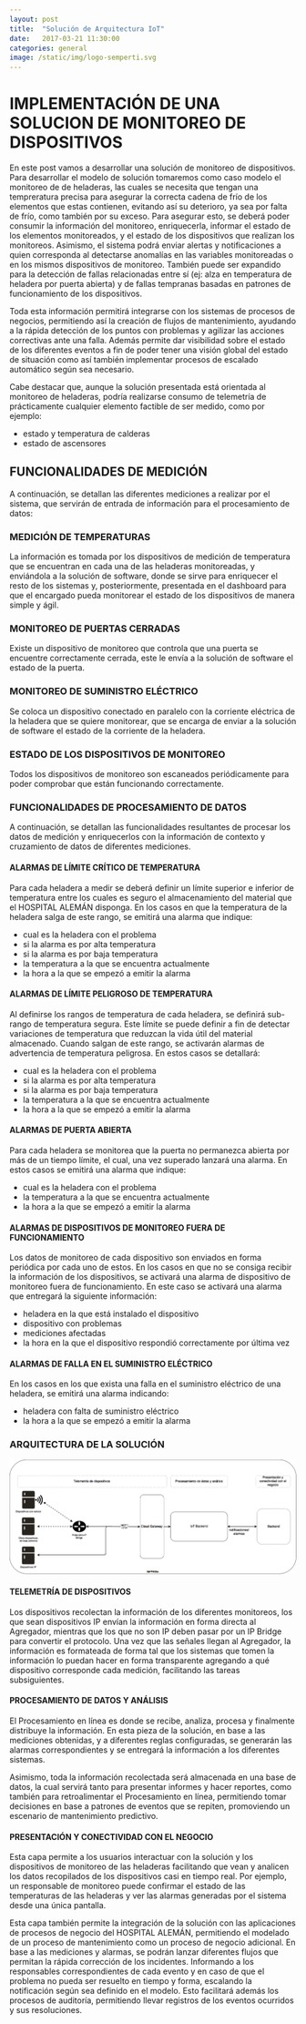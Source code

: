 ```yaml
---
layout: post
title:  "Solución de Arquitectura IoT"
date:   2017-03-21 11:30:00
categories: general
image: /static/img/logo-semperti.svg
---
```

# IMPLEMENTACIÓN DE UNA SOLUCION DE MONITOREO DE DISPOSITIVOS
En este post vamos a desarrollar una solución de monitoreo de dispositivos. Para desarrollar el modelo de solución tomaremos como caso modelo el monitoreo de de heladeras, las cuales se necesita que tengan una tempreratura precisa para asegurar la correcta cadena de frío de los elementos que estas contienen, evitando así su deterioro, ya sea por falta de frío, como también por su exceso. Para asegurar esto, se deberá poder consumir la información del monitoreo, enriquecerla, informar el estado de los elementos monitoreados, y el estado de los dispositivos que realizan los monitoreos. Asimismo, el sistema podrá enviar alertas y notificaciones a quien corresponda al detectarse anomalías en las variables monitoreadas o en los mismos dispositivos de monitoreo. También puede ser expandido para la detección de fallas relacionadas entre sí (ej: alza en temperatura de heladera por puerta abierta) y de fallas tempranas basadas en patrones de funcionamiento de los dispositivos.

Toda esta información permitirá integrarse con los sistemas de procesos de negocios, permitiendo así la creación de flujos de mantenimiento, ayudando a la rápida detección de los puntos con problemas y agilizar las acciones correctivas ante una falla.
Además permite dar visibilidad sobre el estado de los diferentes eventos a fin de poder tener una visión global del estado de situación como así también implementar procesos de escalado automático según sea necesario. 

Cabe destacar que, aunque la solución presentada está orientada al monitoreo de heladeras, podría realizarse consumo de telemetría de prácticamente cualquier elemento factible de ser medido, como por ejemplo:
* estado y temperatura de calderas
* estado de ascensores

## FUNCIONALIDADES DE MEDICIÓN

A continuación, se detallan las diferentes mediciones a realizar por el sistema, que servirán de entrada de información para el procesamiento de datos:

### MEDICIÓN DE TEMPERATURAS
La información es tomada por los dispositivos de medición de temperatura que se encuentran en cada una de las heladeras monitoreadas, y enviándola a la solución de software, donde se sirve para enriquecer el resto de los sistemas y, posteriormente, presentada en el dashboard para que el encargado pueda monitorear el estado de los dispositivos de manera simple y ágil.
### MONITOREO DE PUERTAS CERRADAS
Existe un dispositivo de monitoreo que controla que una puerta se encuentre correctamente cerrada, este le envía a la solución de software el estado de la puerta.
### MONITOREO DE SUMINISTRO ELÉCTRICO
Se coloca un dispositivo conectado en paralelo con la corriente eléctrica de la heladera que se quiere monitorear, que se encarga de enviar a la solución de software el estado de la corriente de la heladera.
### ESTADO DE LOS DISPOSITIVOS DE MONITOREO
Todos los dispositivos de monitoreo son escaneados periódicamente para poder comprobar que están funcionando correctamente.
### FUNCIONALIDADES DE PROCESAMIENTO DE DATOS
A continuación, se detallan las funcionalidades resultantes de procesar los datos de medición y enriquecerlos con la información de contexto y cruzamiento de datos de diferentes mediciones.
#### ALARMAS DE LÍMITE CRÍTICO DE TEMPERATURA
Para cada heladera a medir se deberá definir un límite superior e inferior de temperatura entre los cuales es seguro el almacenamiento del material que el HOSPITAL ALEMÁN disponga.
En los casos en que la temperatura de la heladera salga de este rango, se emitirá una alarma que indique:
* cual es la heladera con el problema
* si la alarma es por alta temperatura
* si la alarma es por baja temperatura
* la temperatura a la que se encuentra actualmente
* la hora a la que se empezó a emitir la alarma
#### ALARMAS DE LÍMITE PELIGROSO DE TEMPERATURA
Al definirse los rangos de temperatura de cada heladera, se definirá sub-rango de temperatura segura. 
Este límite se puede definir a fin de detectar variaciones de temperatura que reduzcan la vida útil del material almacenado.
Cuando salgan de este rango, se activarán alarmas de advertencia de temperatura peligrosa.
En estos casos se detallará:
* cual es la heladera con el problema
* si la alarma es por alta temperatura
* si la alarma es por baja temperatura
* la temperatura a la que se encuentra actualmente
* la hora a la que se empezó a emitir la alarma
#### ALARMAS DE PUERTA ABIERTA
Para cada heladera se monitorea que la puerta no permanezca abierta por más de un tiempo límite, el cual, una vez superado lanzará una alarma.
En estos casos se emitirá una alarma que indique:
* cual es la heladera con el problema
* la temperatura a la que se encuentra actualmente
* la hora a la que se empezó a emitir la alarma
#### ALARMAS DE DISPOSITIVOS DE MONITOREO FUERA DE FUNCIONAMIENTO
Los datos de monitoreo de cada dispositivo son enviados en forma periódica por cada uno de estos. En los casos en que no se consiga recibir la información de los dispositivos, se activará una alarma de dispositivo de monitoreo fuera de funcionamiento.
En este caso se activará una alarma que entregará la siguiente información:
* heladera en la que está instalado el dispositivo
* dispositivo con problemas
* mediciones afectadas
* la hora en la que el dispositivo respondió correctamente por última vez
#### ALARMAS DE FALLA EN EL SUMINISTRO ELÉCTRICO
En los casos en los que exista una falla en el suministro eléctrico de una heladera, se emitirá una alarma indicando:
* heladera con falta de suministro eléctrico
* la hora a la que se empezó a emitir la alarma
### ARQUITECTURA DE LA SOLUCIÓN
![Arquitectura](/assets/2017-03-21-solucion-iot/imagen001.png)
#### TELEMETRÍA DE DISPOSITIVOS
Los dispositivos recolectan la información de los diferentes monitoreos, los que sean dispositivos IP envían la información en forma directa al Agregador, mientras que los que no son IP deben pasar por un IP Bridge para convertir el protocolo.
Una vez que las señales llegan al Agregador, la información es formateada de forma tal que los sistemas que tomen la información lo puedan hacer en forma transparente agregando a qué dispositivo corresponde cada medición, facilitando las tareas subsiguientes.
#### PROCESAMIENTO DE DATOS Y ANÁLISIS
El Procesamiento en línea es donde se recibe, analiza, procesa y finalmente distribuye la información.
En esta pieza de la solución, en base a las mediciones obtenidas, y a diferentes reglas configuradas, se generarán las alarmas correspondientes y se entregará la información a los diferentes sistemas.

Asimismo, toda la información recolectada será almacenada en una base de datos, la cual servirá tanto para presentar informes y hacer reportes, como también para retroalimentar el Procesamiento en línea, permitiendo tomar decisiones en base a patrones de eventos que se repiten, promoviendo un escenario de mantenimiento predictivo.
#### PRESENTACIÓN Y CONECTIVIDAD CON EL NEGOCIO
Esta capa permite a los usuarios interactuar con la solución y los dispositivos de monitoreo de las heladeras facilitando que vean y analicen los datos recopilados de los dispositivos casi en tiempo real. Por ejemplo, un responsable de monitoreo puede confirmar el estado de las temperaturas de las heladeras y ver las alarmas generadas por el sistema desde una única pantalla. 

Esta capa también permite la integración de la solución con las aplicaciones de procesos de negocio del HOSPITAL ALEMÁN, permitiendo el modelado de un proceso de mantenimiento como un proceso de negocio adicional.
En base a las mediciones y alarmas, se podrán lanzar diferentes flujos que permitan la rápida corrección de los incidentes. Informando a los responsables correspondientes de cada evento y en caso de que el problema no pueda ser resuelto en tiempo y forma, escalando la notificación según sea definido en el modelo. Esto facilitará además los procesos de auditoría, permitiendo llevar registros de los eventos ocurridos y sus resoluciones.
